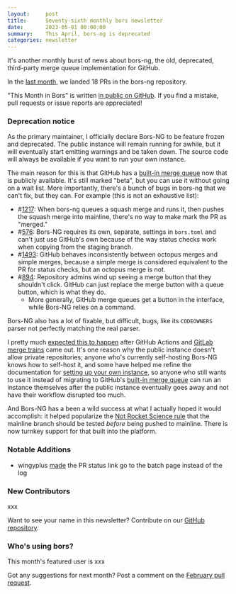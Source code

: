 ```yaml
---
layout:     post
title:      Seventy-sixth monthly bors newsletter
date:       2023-05-01 00:00:00
summary:    This April, bors-ng is deprecated
categories: newsletter
---
```


It's another monthly burst of news about bors-ng, the old, deprecated, third-party merge queue implementation for GitHub.

In the [last month](https://github.com/bors-ng/bors-ng/pulls?q=is%3Apr+is%3Amerged+closed%3A2023-01-01..2023-04-30),
we landed 18 PRs in the bors-ng repository.

"This Month in Bors" is written [in public on GitHub][GitHub for TMiB].
If you find a mistake, pull requests or issue reports are appreciated!

[GitHub for TMiB]: https://github.com/bors-ng/bors-ng.github.io


### Deprecation notice

As the primary maintainer, I officially declare Bors-NG to be feature frozen and deprecated. The public instance will remain running for awhile, but it will eventually start emitting warnings and be taken down. The source code will always be available if you want to run your own instance.

The main reason for this is that GitHub has a [built-in merge queue] now that is publicly available. It's still marked "beta", but you can use it without going on a wait list. More importantly, there's a bunch of bugs in bors-ng that we can't fix, but they can. For example (this is not an exhaustive list):

* #[1217]: When bors-ng queues a squash merge and runs it, then pushes the squash merge into mainline, there's no way to make mark the PR as "merged."
* #[576]: Bors-NG requires its own, separate, settings in `bors.toml` and can't just use GitHub's own because of the way status checks work when copying from the staging branch.
* #[1493]: GitHub behaves inconsistently between octopus merges and simple merges, because a simple merge is considered equivalent to the PR for status checks, but an octopus merge is not.
* #[894]: Repository admins wind up seeing a merge button that they shouldn't click. GitHub can just replace the merge button with a queue button, which is what they do.
  * More generally, GitHub merge queues get a button in the interface, while Bors-NG relies on a command.

Bors-NG also has a lot of fixable, but difficult, bugs, like its `CODEOWNERS` parser not perfectly matching the real parser.

I pretty much [expected this to happen][appget] after GitHub Actions and [GitLab merge trains] came out. It's one reason why the public instance doesn't allow private repositories; anyone who's currently self-hosting Bors-NG knows how to self-host it, and some have helped me refine the documentation for [setting up your own instance], so anyone who still wants to use it instead of migrating to GitHub's [built-in merge queue] can run an instance themselves after the public instance eventually goes away and not have their workflow disrupted too much.

And Bors-NG has a been a wild success at what I actually hoped it would accomplish: it helped popularize the [Not Rocket Science rule] that the mainline branch should be tested *before* being pushed to mainline. There is now turnkey support for that built into the platform.

[built-in merge queue]: https://github.blog/changelog/2023-02-08-pull-request-merge-queue-public-beta/
[1217]: https://github.com/bors-ng/bors-ng/issues/1217
[576]: https://github.com/bors-ng/bors-ng/issues/576
[894]: https://github.com/bors-ng/bors-ng/issues/894
[1493]: https://github.com/bors-ng/bors-ng/issues/1493
[appget]: https://medium.com/@keivan/the-day-appget-died-e9a5c96c8b22
[GitLab merge trains]: https://docs.gitlab.com/ee/ci/pipelines/merge_trains.html
[setting up your own instance]: https://github.com/bors-ng/bors-ng#how-to-set-up-your-own-real-instance
[Not Rocket Science rule]: https://bors.tech/essay/2017/02/02/pitch/


### Notable Additions

* wingyplus [made](https://github.com/bors-ng/bors-ng/pull/1634) the PR status link go to the batch page instead of the log


### New Contributors

xxx

Want to see your name in this newsletter? Contribute on our [GitHub repository](https://github.com/bors-ng/bors-ng).


### Who's using bors?

This month's featured user is xxx

Got any suggestions for next month?
Post a comment on the [February pull request](https://github.com/bors-ng/bors-ng.github.io/pull/___).
